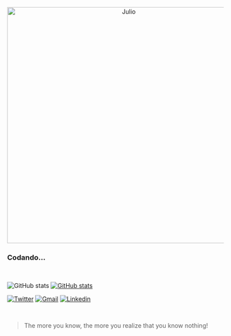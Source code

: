 <div align="center">
  <img alt="Julio" width=550" src="https://cdn.discordapp.com/attachments/979089537756176397/991943859070312468/unknown.png">
</div>

### Codando...

<br>

![GitHub stats](https://github-readme-stats.vercel.app/api?username=ojuliocesar&show_icons=true&theme=github_dark)
[![GitHub stats](https://github-readme-stats.vercel.app/api/top-langs/?username=ojuliocesar&layout=compact&theme=github_dark)](https://github.com/anuraghazra/github-readme-stats)

[![Twitter](https://img.shields.io/badge/Twitter-1DA1F2?style=for-the-badge&logo=twitter&logoColor=white)](https://twitter.com/MoyoShoyo)
[![Gmail](https://img.shields.io/badge/Gmail-D14836?style=for-the-badge&logo=gmail&logoColor=white)](mailto:juliocontact@gmail.com)
[![Linkedin](https://img.shields.io/badge/-LinkedIn-%230077B5?style=for-the-badge&logo=linkedin&logoColor=white)](https://www.linkedin.com/in/julio-cesar-589b6b243/)

<br>

> The more you know, the more you realize that you know nothing!
